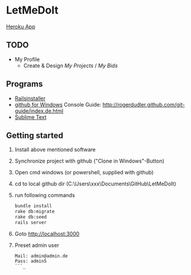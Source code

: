 LetMeDoIt
=========
[Heroku App](http://letmedoit.herokuapp.com/)

TODO
----

+ My Profile
	+ Create & Design _My Projects_ / _My Bids_


Programs
--------

+ [Railsinstaller](http://railsinstaller.org/)
+ [github for Windows](http://windows.github.com/)
	Console Guide:
	http://rogerdudler.github.com/git-guide/index.de.html
+ [Sublime Text](http://sublimetext.com)

Getting started
---------------

1.	Install above mentioned software
2.	Synchronize project with github ("Clone in Windows"-Button)
3.	Open cmd windows (or powershell, supplied with github)
4.	cd to local github dir (C:\Users\xxx\Documents\GitHub\LetMeDoIt)
5.	run following commands

	```bash
	bundle install
	rake db:migrate
	rake db:seed
	rails server
	```
6.	Goto [http://localhost:3000](http://localhost:3000)
7.	Preset admin user
	```
	Mail: admin@admin.de
	Pass: admin5
	```_
